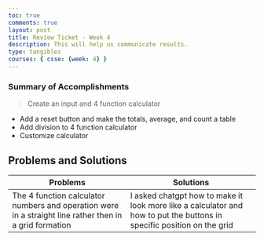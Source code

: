 ```yaml
---
toc: true
comments: true
layout: post
title: Review Ticket - Week 4
description: This will help us communicate results.
type: tangibles
courses: { csse: {week: 4} }
---
```


### Summary of Accomplishments
> Create an input and 4 function calculator
- Add a reset button and make the totals, average, and count a table
- Add division to 4 function calculator
- Customize calculator

## Problems and Solutions

| Problems | Solutions |
| -------- | --------- |
|The 4 function calculator numbers and operation were in a straight line rather then in a grid formation| I asked chatgpt how to make it look more like a calculator and how to put the buttons in specific position on the grid|